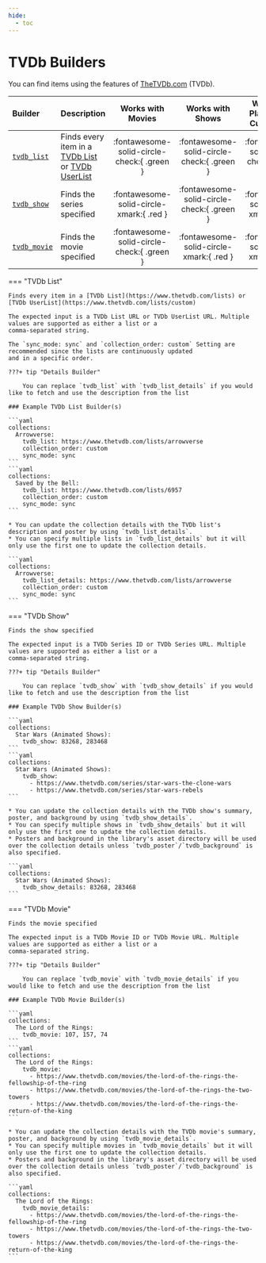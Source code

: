 ```yaml
---
hide:
  - toc
---
```

# TVDb Builders

You can find items using the features of [TheTVDb.com](https://www.thetvdb.com/) (TVDb).

| Builder                     | Description                                                                                                                                                                                         |             Works with Movies              |              Works with Shows              |    Works with Playlists and Custom Sort    |
|:----------------------------|:----------------------------------------------------------------------------------------------------------------------------------------------------------------------------------------------------|:------------------------------------------:|:------------------------------------------:|:------------------------------------------:|
| [`tvdb_list`](#tvdb-list)   | Finds every item in a [TVDb List](https://www.thetvdb.com/lists) or [TVDb UserList](https://www.thetvdb.com/lists/custom)                                                                           | :fontawesome-solid-circle-check:{ .green } | :fontawesome-solid-circle-check:{ .green } | :fontawesome-solid-circle-check:{ .green } |
| [`tvdb_show`](#tvdb-show)   | Finds the series specified                                                                                                                                                                          |  :fontawesome-solid-circle-xmark:{ .red }  | :fontawesome-solid-circle-check:{ .green } |  :fontawesome-solid-circle-xmark:{ .red }  | 
| [`tvdb_movie`](#tvdb-movie) | Finds the movie specified                                                                                                                                                                           | :fontawesome-solid-circle-check:{ .green } |  :fontawesome-solid-circle-xmark:{ .red }  |  :fontawesome-solid-circle-xmark:{ .red }  |

=== "TVDb List"
    
    Finds every item in a [TVDb List](https://www.thetvdb.com/lists) or [TVDb UserList](https://www.thetvdb.com/lists/custom)
    
    The expected input is a TVDb List URL or TVDb UserList URL. Multiple values are supported as either a list or a 
    comma-separated string.
    
    The `sync_mode: sync` and `collection_order: custom` Setting are recommended since the lists are continuously updated 
    and in a specific order.

    ???+ tip "Details Builder"

        You can replace `tvdb_list` with `tvdb_list_details` if you would like to fetch and use the description from the list

    ### Example TVDb List Builder(s)

    ```yaml
    collections:
      Arrowverse:
        tvdb_list: https://www.thetvdb.com/lists/arrowverse
        collection_order: custom
        sync_mode: sync
    ```
    ```yaml
    collections:
      Saved by the Bell:
        tvdb_list: https://www.thetvdb.com/lists/6957
        collection_order: custom
        sync_mode: sync
    ```

    * You can update the collection details with the TVDb list's description and poster by using `tvdb_list_details`.
    * You can specify multiple lists in `tvdb_list_details` but it will only use the first one to update the collection details.
    
    ```yaml
    collections:
      Arrowverse:
        tvdb_list_details: https://www.thetvdb.com/lists/arrowverse
        collection_order: custom
        sync_mode: sync
    ```

=== "TVDb Show"
    
    Finds the show specified
    
    The expected input is a TVDb Series ID or TVDb Series URL. Multiple values are supported as either a list or a 
    comma-separated string.

    ???+ tip "Details Builder"

        You can replace `tvdb_show` with `tvdb_show_details` if you would like to fetch and use the description from the list

    ### Example TVDb Show Builder(s)

    ```yaml
    collections:
      Star Wars (Animated Shows):
        tvdb_show: 83268, 283468
    ```
    ```yaml
    collections:
      Star Wars (Animated Shows):
        tvdb_show:
          - https://www.thetvdb.com/series/star-wars-the-clone-wars
          - https://www.thetvdb.com/series/star-wars-rebels
    ```

    * You can update the collection details with the TVDb show's summary, poster, and background by using `tvdb_show_details`.
    * You can specify multiple shows in `tvdb_show_details` but it will only use the first one to update the collection details.
    * Posters and background in the library's asset directory will be used over the collection details unless `tvdb_poster`/`tvdb_background` is also specified.
    
    ```yaml
    collections:
      Star Wars (Animated Shows):
        tvdb_show_details: 83268, 283468
    ```

=== "TVDb Movie"

    Finds the movie specified
    
    The expected input is a TVDb Movie ID or TVDb Movie URL. Multiple values are supported as either a list or a 
    comma-separated string.

    ???+ tip "Details Builder"

        You can replace `tvdb_movie` with `tvdb_movie_details` if you would like to fetch and use the description from the list

    ### Example TVDb Movie Builder(s)

    ```yaml
    collections:
      The Lord of the Rings:
        tvdb_movie: 107, 157, 74
    ```
    ```yaml
    collections:
      The Lord of the Rings:
        tvdb_movie:
          - https://www.thetvdb.com/movies/the-lord-of-the-rings-the-fellowship-of-the-ring
          - https://www.thetvdb.com/movies/the-lord-of-the-rings-the-two-towers
          - https://www.thetvdb.com/movies/the-lord-of-the-rings-the-return-of-the-king
    ```

    * You can update the collection details with the TVDb movie's summary, poster, and background by using `tvdb_movie_details`.
    * You can specify multiple movies in `tvdb_movie_details` but it will only use the first one to update the collection details.
    * Posters and background in the library's asset directory will be used over the collection details unless `tvdb_poster`/`tvdb_background` is also specified.

    ```yaml
    collections:
      The Lord of the Rings:
        tvdb_movie_details:
          - https://www.thetvdb.com/movies/the-lord-of-the-rings-the-fellowship-of-the-ring
          - https://www.thetvdb.com/movies/the-lord-of-the-rings-the-two-towers
          - https://www.thetvdb.com/movies/the-lord-of-the-rings-the-return-of-the-king
    ```